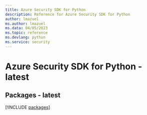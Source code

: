 ```yaml
---
title: Azure Security SDK for Python
description: Reference for Azure Security SDK for Python
author: lmazuel
ms.author: lmazuel
ms.data: 04/05/2023
ms.topic: reference
ms.devlang: python
ms.service: security
---
```

# Azure Security SDK for Python - latest
## Packages - latest
[!INCLUDE [packages](security-index.md)]